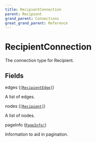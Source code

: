 ```yaml
---
title: RecipientConnection
parent: Recipient
grand_parent: Connections
great_grand_parent: Reference
---
```


# RecipientConnection

The connection type for Recipient.

## Fields

<div class="field-entry ">
  <span id="edges" class="field-name anchored">edges (<code><a href="/docs/reference/connection_type/recipient/recipient_edge">[RecipientEdge]</a></code>)</span>

  <div class="description-wrapper">
   <p>A list of edges.</p>

  </div>
</div>

<div class="field-entry ">
  <span id="nodes" class="field-name anchored">nodes (<code><a href="/docs/reference/union/recipient">[Recipient]</a></code>)</span>

  <div class="description-wrapper">
   <p>A list of nodes.</p>

  </div>
</div>

<div class="field-entry ">
  <span id="page_info" class="field-name anchored">pageInfo (<code><a href="/docs/reference/object/page_info">PageInfo!</a></code>)</span>

  <div class="description-wrapper">
   <p>Information to aid in pagination.</p>

  </div>
</div>


